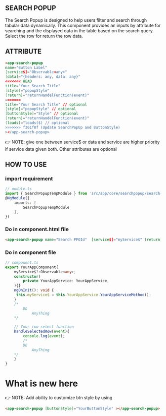 ## SEARCH POPUP
The Search Popup is designed to help users filter and search through tabular data dynamically. This component provides an inputs by attribute for searching and  the displayed data in the table based on the search query. Select the row for return the row data.
## ATTRIBUTE
```html
<app-search-popup 
name="Button Label"
[service$]="Observable<any>" 
[data]="{headers: any, data: any}"
<<<<<<< HEAD
title="Your Search Title"
[style]="popupStyle"
(return)="returnHandelFunction(event)"
=======
title="Your Search Title" // optional
[style]="popupStyle" // optional
[buttonStyle]="Style" // optional
(return)="returnHandelFunction(event)"
(loads)="loads($) // optional
>>>>>>> f301f0f (Update SearchPopUp and ButtonStyle)
></app-search-popup>
```
:point_right: NOTE: give one between service$ or data and service are higher priority if service data given both. Other attributes are optional

## HOW TO USE
### import requirement
```ts
// module.ts
import { SearchPopupTempModule } from 'src/app/core/searchpopup/search-popup.module';
@NgModule({
    imports: [
        SearchPopupTempModule
    ],
})
```
### Do in component.html file
```html
<app-search-popup name="Search PPOId"  [service$]="myService$" (return)="handleSelectedRow($event)"></app-search-popup>
```

### Do in component file
```ts
// component.ts
export YourAppComponent{
    myService$?:Observable<any>;
    constructor(
        private YourAppService: YourAppService,
    ){}
    ngOnInit(): void {
     this.myService$ = this.YourAppService.YourAppServiceMethod();
    }
    /*
        DO 
            AnyThing 
    */

    // Your row select function
    handleSelectedRow(event){
        console.log(event);
        /*
        DO 
            AnyThing 
    */
    }
}

```
# What is new here
:point_right: NOTE: Add ability to customize btn style by using
```html 
<app-search-popup [buttonStyle]="YourButtonStyle" ></app-search-popup>
```

